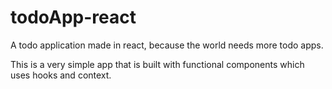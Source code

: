 # todoApp-react
A todo application made in react, because the world needs more todo apps.

This is a very simple app that is built with functional components which uses hooks and context.
